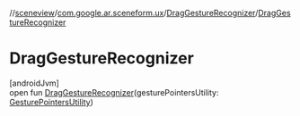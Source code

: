 //[sceneview](../../../index.md)/[com.google.ar.sceneform.ux](../index.md)/[DragGestureRecognizer](index.md)/[DragGestureRecognizer](-drag-gesture-recognizer.md)

# DragGestureRecognizer

[androidJvm]\
open fun [DragGestureRecognizer](-drag-gesture-recognizer.md)(gesturePointersUtility: [GesturePointersUtility](../-gesture-pointers-utility/index.md))
